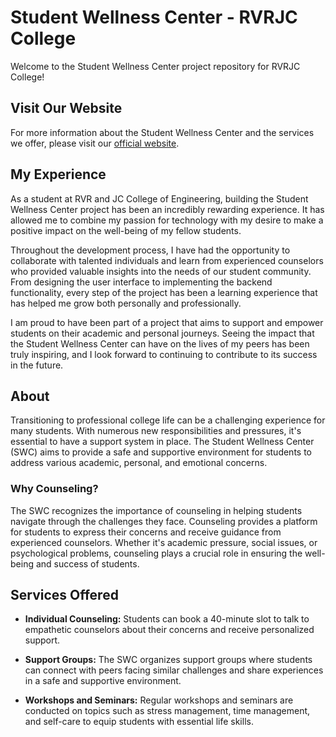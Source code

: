 # Student Wellness Center - RVRJC College

Welcome to the Student Wellness Center project repository for RVRJC College!

## Visit Our Website

For more information about the Student Wellness Center and the services we offer, please visit our [official website](https://arise-aizen-404.github.io/SWC-RvrJc-Site/).

## My Experience

As a student at RVR and JC College of Engineering, building the Student Wellness Center project has been an incredibly rewarding experience. It has allowed me to combine my passion for technology with my desire to make a positive impact on the well-being of my fellow students.

Throughout the development process, I have had the opportunity to collaborate with talented individuals and learn from experienced counselors who provided valuable insights into the needs of our student community. From designing the user interface to implementing the backend functionality, every step of the project has been a learning experience that has helped me grow both personally and professionally.

I am proud to have been part of a project that aims to support and empower students on their academic and personal journeys. Seeing the impact that the Student Wellness Center can have on the lives of my peers has been truly inspiring, and I look forward to continuing to contribute to its success in the future.

## About

Transitioning to professional college life can be a challenging experience for many students. With numerous new responsibilities and pressures, it's essential to have a support system in place. The Student Wellness Center (SWC) aims to provide a safe and supportive environment for students to address various academic, personal, and emotional concerns.

### Why Counseling?

The SWC recognizes the importance of counseling in helping students navigate through the challenges they face. Counseling provides a platform for students to express their concerns and receive guidance from experienced counselors. Whether it's academic pressure, social issues, or psychological problems, counseling plays a crucial role in ensuring the well-being and success of students.

## Services Offered

- **Individual Counseling:** Students can book a 40-minute slot to talk to empathetic counselors about their concerns and receive personalized support.
  
- **Support Groups:** The SWC organizes support groups where students can connect with peers facing similar challenges and share experiences in a safe and supportive environment.
  
- **Workshops and Seminars:** Regular workshops and seminars are conducted on topics such as stress management, time management, and self-care to equip students with essential life skills.
